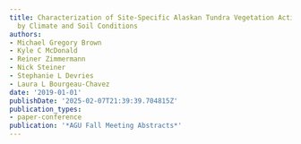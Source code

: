 ```yaml
---
title: Characterization of Site-Specific Alaskan Tundra Vegetation Activity as Driven
  by Climate and Soil Conditions
authors:
- Michael Gregory Brown
- Kyle C McDonald
- Reiner Zimmermann
- Nick Steiner
- Stephanie L Devries
- Laura L Bourgeau-Chavez
date: '2019-01-01'
publishDate: '2025-02-07T21:39:39.704815Z'
publication_types:
- paper-conference
publication: '*AGU Fall Meeting Abstracts*'
---
```

